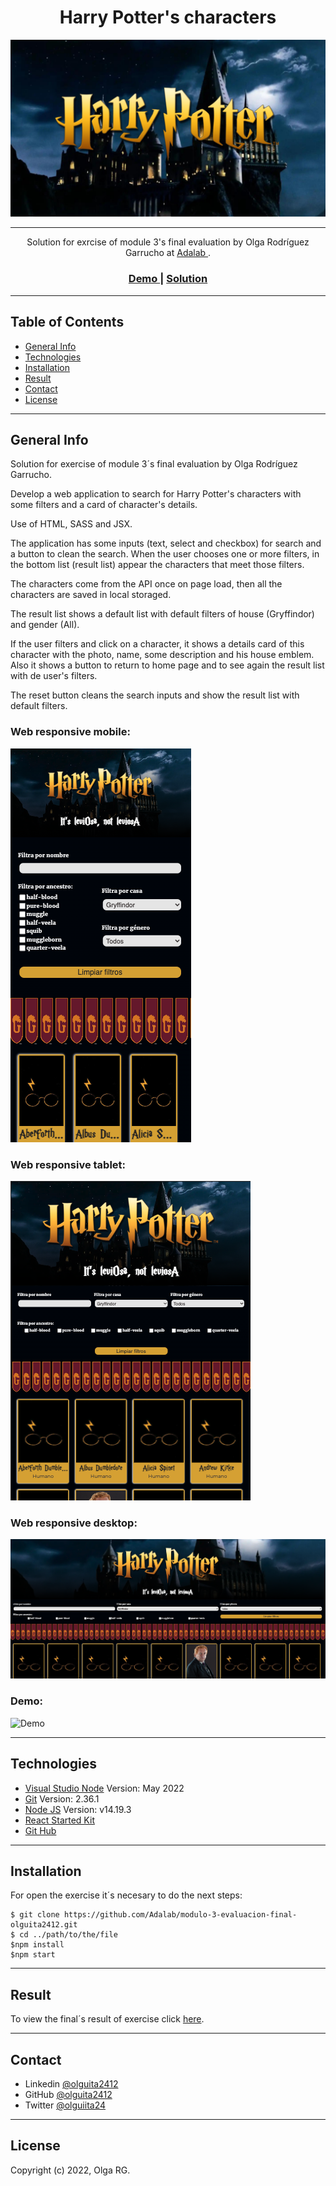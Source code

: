 <h1 align="center">Harry Potter's characters</h1>

![](./src/images/readme.png)

---

<div align="center">
   Solution for exrcise of module 3's final evaluation by Olga Rodríguez Garrucho at <a href="https://adalab.es/">
     Adalab
    </a>.
</div>

<div align="center">
  <h3>
    <a href="https://www.youtube.com/watch?v=Ad86H9Vgx6g&ab_channel=OlguiitaRodriguez">
      Demo
    </a>
    <span> | </span>
    <a href="beta.adalab.es/modulo-3-evaluacion-final-olguita2412/">
      Solution
    </a>
  </h3>
</div>

---

## Table of Contents

- [General Info](#general-info)
- [Technologies](#technologies)
- [Installation](#installation)
- [Result](#result)
- [Contact](#contact)
- [License](#license)

---

## General Info

Solution for exercise of module 3´s final evaluation by Olga Rodríguez Garrucho.

Develop a web application to search for Harry Potter's characters with some filters and a card of character's details.

Use of HTML, SASS and JSX.

The application has some inputs (text, select and checkbox) for search and a button to clean the search. When the user chooses one or more filters, in the bottom list (result list) appear the characters that meet those filters.

The characters come from the API once on page load, then all the characters are saved in local storaged.

The result list shows a default list with default filters of house (Gryffindor) and gender (All).

If the user filters and click on a character, it shows a details card of this character with the photo, name, some description and his house emblem. Also it shows a button to return to home page and to see again the result list with de user's filters.

The reset button cleans the search inputs and show the result list with default filters.


### Web responsive mobile:

![Mobile](./src/images/mobile.png)

### Web responsive tablet:

![Mobile](./src/images/tablet.png)

### Web responsive desktop:

![Desktop](./src/images/desktop.png)

### Demo:

![Demo](./src/images/demo.png)

---

## Technologies

- [Visual Studio Node](https://code.visualstudio.com/download) Version: May 2022
- [Git](https://git-scm.com/download/mac) Version: 2.36.1
- [Node JS](https://nodejs.org/es/download/) Version: v14.19.3
- [React Started Kit]()
- [Git Hub](https://github.com/)

---

## Installation

For open the exercise it´s necesary to do the next steps:

```
$ git clone https://github.com/Adalab/modulo-3-evaluacion-final-olguita2412.git
$ cd ../path/to/the/file
$npm install
$npm start
```

---

## Result

To view the final´s result of exercise click [here](beta.adalab.es/modulo-3-evaluacion-final-olguita2412/).

---

## Contact

- Linkedin [@olguita2412](https://{https://www.linkedin.com/in/olguita2412/})
- GitHub [@olguita2412](https://{github.com/olguita2412})
- Twitter [@olguiita24](https://{twitter.com/olguiita24})

---

## License

Copyright (c) 2022, Olga RG.

